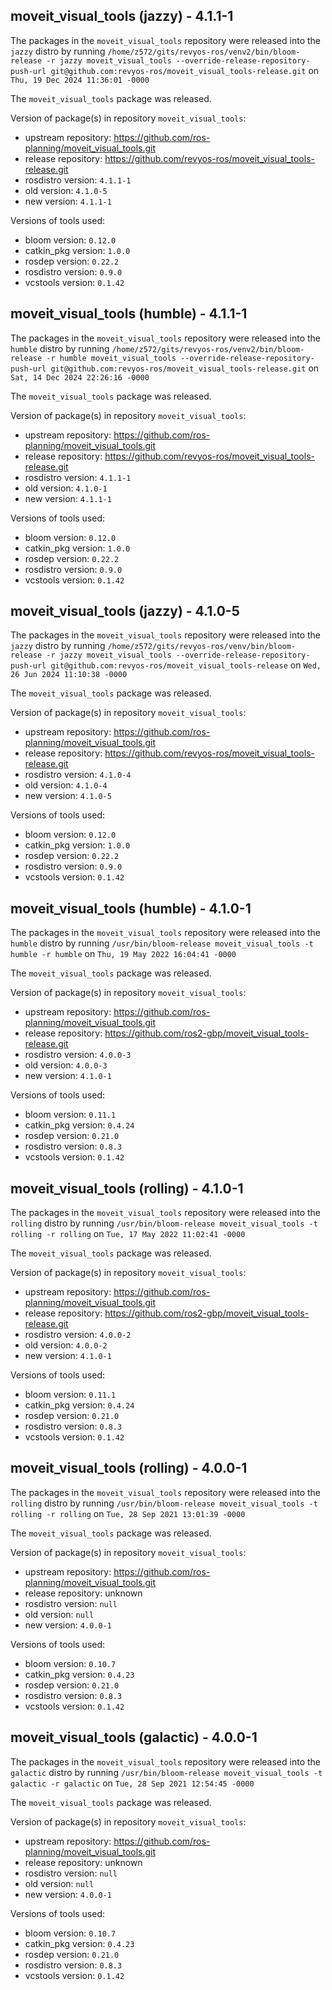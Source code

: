 ## moveit_visual_tools (jazzy) - 4.1.1-1

The packages in the `moveit_visual_tools` repository were released into the `jazzy` distro by running `/home/z572/gits/revyos-ros/venv2/bin/bloom-release -r jazzy moveit_visual_tools --override-release-repository-push-url git@github.com:revyos-ros/moveit_visual_tools-release.git` on `Thu, 19 Dec 2024 11:36:01 -0000`

The `moveit_visual_tools` package was released.

Version of package(s) in repository `moveit_visual_tools`:

- upstream repository: https://github.com/ros-planning/moveit_visual_tools.git
- release repository: https://github.com/revyos-ros/moveit_visual_tools-release.git
- rosdistro version: `4.1.1-1`
- old version: `4.1.0-5`
- new version: `4.1.1-1`

Versions of tools used:

- bloom version: `0.12.0`
- catkin_pkg version: `1.0.0`
- rosdep version: `0.22.2`
- rosdistro version: `0.9.0`
- vcstools version: `0.1.42`


## moveit_visual_tools (humble) - 4.1.1-1

The packages in the `moveit_visual_tools` repository were released into the `humble` distro by running `/home/z572/gits/revyos-ros/venv2/bin/bloom-release -r humble moveit_visual_tools --override-release-repository-push-url git@github.com:revyos-ros/moveit_visual_tools-release.git` on `Sat, 14 Dec 2024 22:26:16 -0000`

The `moveit_visual_tools` package was released.

Version of package(s) in repository `moveit_visual_tools`:

- upstream repository: https://github.com/ros-planning/moveit_visual_tools.git
- release repository: https://github.com/revyos-ros/moveit_visual_tools-release.git
- rosdistro version: `4.1.1-1`
- old version: `4.1.0-1`
- new version: `4.1.1-1`

Versions of tools used:

- bloom version: `0.12.0`
- catkin_pkg version: `1.0.0`
- rosdep version: `0.22.2`
- rosdistro version: `0.9.0`
- vcstools version: `0.1.42`


## moveit_visual_tools (jazzy) - 4.1.0-5

The packages in the `moveit_visual_tools` repository were released into the `jazzy` distro by running `/home/z572/gits/revyos-ros/venv/bin/bloom-release -r jazzy moveit_visual_tools --override-release-repository-push-url git@github.com:revyos-ros/moveit_visual_tools-release` on `Wed, 26 Jun 2024 11:10:38 -0000`

The `moveit_visual_tools` package was released.

Version of package(s) in repository `moveit_visual_tools`:

- upstream repository: https://github.com/ros-planning/moveit_visual_tools.git
- release repository: https://github.com/revyos-ros/moveit_visual_tools-release.git
- rosdistro version: `4.1.0-4`
- old version: `4.1.0-4`
- new version: `4.1.0-5`

Versions of tools used:

- bloom version: `0.12.0`
- catkin_pkg version: `1.0.0`
- rosdep version: `0.22.2`
- rosdistro version: `0.9.0`
- vcstools version: `0.1.42`


## moveit_visual_tools (humble) - 4.1.0-1

The packages in the `moveit_visual_tools` repository were released into the `humble` distro by running `/usr/bin/bloom-release moveit_visual_tools -t humble -r humble` on `Thu, 19 May 2022 16:04:41 -0000`

The `moveit_visual_tools` package was released.

Version of package(s) in repository `moveit_visual_tools`:

- upstream repository: https://github.com/ros-planning/moveit_visual_tools.git
- release repository: https://github.com/ros2-gbp/moveit_visual_tools-release.git
- rosdistro version: `4.0.0-3`
- old version: `4.0.0-3`
- new version: `4.1.0-1`

Versions of tools used:

- bloom version: `0.11.1`
- catkin_pkg version: `0.4.24`
- rosdep version: `0.21.0`
- rosdistro version: `0.8.3`
- vcstools version: `0.1.42`


## moveit_visual_tools (rolling) - 4.1.0-1

The packages in the `moveit_visual_tools` repository were released into the `rolling` distro by running `/usr/bin/bloom-release moveit_visual_tools -t rolling -r rolling` on `Tue, 17 May 2022 11:02:41 -0000`

The `moveit_visual_tools` package was released.

Version of package(s) in repository `moveit_visual_tools`:

- upstream repository: https://github.com/ros-planning/moveit_visual_tools.git
- release repository: https://github.com/ros2-gbp/moveit_visual_tools-release.git
- rosdistro version: `4.0.0-2`
- old version: `4.0.0-2`
- new version: `4.1.0-1`

Versions of tools used:

- bloom version: `0.11.1`
- catkin_pkg version: `0.4.24`
- rosdep version: `0.21.0`
- rosdistro version: `0.8.3`
- vcstools version: `0.1.42`


## moveit_visual_tools (rolling) - 4.0.0-1

The packages in the `moveit_visual_tools` repository were released into the `rolling` distro by running `/usr/bin/bloom-release moveit_visual_tools -t rolling -r rolling` on `Tue, 28 Sep 2021 13:01:39 -0000`

The `moveit_visual_tools` package was released.

Version of package(s) in repository `moveit_visual_tools`:

- upstream repository: https://github.com/ros-planning/moveit_visual_tools.git
- release repository: unknown
- rosdistro version: `null`
- old version: `null`
- new version: `4.0.0-1`

Versions of tools used:

- bloom version: `0.10.7`
- catkin_pkg version: `0.4.23`
- rosdep version: `0.21.0`
- rosdistro version: `0.8.3`
- vcstools version: `0.1.42`


## moveit_visual_tools (galactic) - 4.0.0-1

The packages in the `moveit_visual_tools` repository were released into the `galactic` distro by running `/usr/bin/bloom-release moveit_visual_tools -t galactic -r galactic` on `Tue, 28 Sep 2021 12:54:45 -0000`

The `moveit_visual_tools` package was released.

Version of package(s) in repository `moveit_visual_tools`:

- upstream repository: https://github.com/ros-planning/moveit_visual_tools.git
- release repository: unknown
- rosdistro version: `null`
- old version: `null`
- new version: `4.0.0-1`

Versions of tools used:

- bloom version: `0.10.7`
- catkin_pkg version: `0.4.23`
- rosdep version: `0.21.0`
- rosdistro version: `0.8.3`
- vcstools version: `0.1.42`


